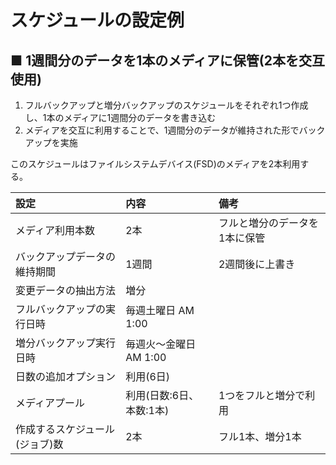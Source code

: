 # スケジュールの設定例
## ■ 1週間分のデータを1本のメディアに保管(2本を交互使用)
1. フルバックアップと増分バックアップのスケジュールをそれぞれ1つ作成し、1本のメディアに1週間分のデータを書き込む
2. メディアを交互に利用することで、1週間分のデータが維持された形でバックアップを実施

このスケジュールはファイルシステムデバイス(FSD)のメディアを2本利用する。

|設定|内容|備考|
|:---|:---|:---|
|メディア利用本数|2本|フルと増分のデータを1本に保管|
|バックアップデータの維持期間|1週間|2週間後に上書き|
|変更データの抽出方法|増分||
|フルバックアップの実行日時|毎週土曜日 AM 1:00||
|増分バックアップ実行日時|毎週火～金曜日 AM 1:00||
|日数の追加オプション|利用(6日)||
|メディアプール|利用(日数:6日、本数:1本)|1つをフルと増分で利用|
|作成するスケジュール(ジョブ)数|2本|フル1本、増分1本|
